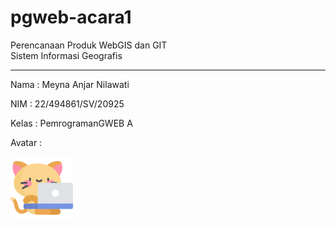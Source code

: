 # pgweb-acara1
Perencanaan Produk WebGIS dan GIT   
Sistem Informasi Geografis  
___
Nama : Meyna Anjar Nilawati

NIM : 22/494861/SV/20925

Kelas : PemrogramanGWEB A

Avatar :

<img src="image/kitty.png" width="100">